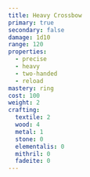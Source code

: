 ```yaml
---
title: Heavy Crossbow
primary: true
secondary: false
damage: 1d10
range: 120
properties:
  - precise
  - heavy
  - two-handed
  - reload
mastery: ring
cost: 100
weight: 2
crafting:
  textile: 2
  wood: 4
  metal: 1
  stone: 0
  elementalis: 0
  mithril: 0
  fadeite: 0
---
```

